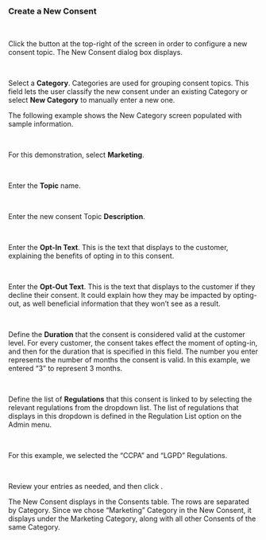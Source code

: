 ### Create a New Consent

​                                   

Click the   button at the top-right of the screen in order to configure a new consent topic. The New Consent dialog box displays.

​     

Select a **Category**. Categories are used for grouping consent topics. This field lets the user classify the new consent under an existing Category or select **New Category** to manually enter a new one.

The following example shows the New Category screen populated with sample information.

​     

For this demonstration, select **Marketing**.

​     

Enter the **Topic** name. 

​     

Enter the new consent Topic **Description**.

​     

Enter the **Opt-In Text**. This is the text that displays to the customer, explaining the benefits of opting in to this consent.

​     

Enter the **Opt-Out Text**. This is the text that displays to the customer if they decline their consent. It could explain how they may be impacted by opting-out, as well beneficial information that they won’t see as a result. 

​     

Define the **Duration** that the consent is considered valid at the customer level. For every customer, the consent takes effect the moment of opting-in, and then for the duration that is specified in this field. The number you enter represents the number of months the consent is valid. In this example, we entered “3” to represent 3 months.

 

​     

Define the list of **Regulations** that this consent is linked to by selecting the relevant regulations from the dropdown list. The list of regulations that displays in this dropdown is defined in the Regulation List option on the Admin menu. 

​     

For this example, we selected the “CCPA” and “LGPD” Regulations.

​     

Review your entries as needed, and then click   .

The New Consent displays in the Consents table. The rows are separated by Category. Since we chose “Marketing” Category in the New Consent, it displays under the Marketing Category, along with all other Consents of the same Category.

​     